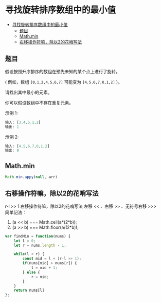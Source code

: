 寻找旋转排序数组中的最小值
===
<!-- TOC -->

- [寻找旋转排序数组中的最小值](#寻找旋转排序数组中的最小值)
  - [题目](#题目)
  - [Math.min](#Mathmin)
  - [右移操作符嘛，除以2的花哨写法](#右移操作符嘛除以2的花哨写法)

<!-- /TOC -->

## 题目
假设按照升序排序的数组在预先未知的某个点上进行了旋转。

( 例如，数组 `[0,1,2,4,5,6,7]` 可能变为 `[4,5,6,7,0,1,2]` )。

请找出其中最小的元素。

你可以假设数组中不存在重复元素。

示例 1:
```js
输入: [3,4,5,1,2]
输出: 1
```

示例 2:
```js
输入: [4,5,6,7,0,1,2]
输出: 0
```

## Math.min
```js
Math.min.appy(null, arr)
```

## 右移操作符嘛，除以2的花哨写法
r-l >> 1  右移操作符嘛，除以2的花哨写法
左移 <<   、右移 >>  、无符号右移 >>>
简单记法：
1. (a << b) === Math.ceil(a*(2*b));
2. (a >> b) === Math.floor(a/(2*b));

```js
var findMin = function(nums) {
    let l = 0;
    let r = nums.length - 1;

    while(l < r) {
        const mid = l + (r-l >> 1);
        if(nums[mid] > nums[r]) {
            l = mid + 1;
        } else {
            r = mid;
        }
    }
    return nums[l]
};
```

